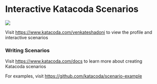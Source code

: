 # Interactive Katacoda Scenarios

[![](http://shields.katacoda.com/katacoda/venkateshadoni/count.svg)](https://www.katacoda.com/venkateshadoni "Get your profile on Katacoda.com")

Visit https://www.katacoda.com/venkateshadoni to view the profile and interactive scenarios

### Writing Scenarios
Visit https://www.katacoda.com/docs to learn more about creating Katacoda scenarios

For examples, visit https://github.com/katacoda/scenario-example
